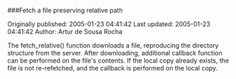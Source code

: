 ###Fetch a file preserving relative path

Originally published: 2005-01-23 04:41:42
Last updated: 2005-01-23 04:41:42
Author: Artur de Sousa Rocha

The fetch_relative() function downloads a file, reproducing the directory structure from the server. After downloading, additional callback function can be performed on the file's contents. If the local copy already exists, the file is not re-refetched, and the callback is performed on the local copy.